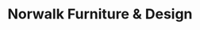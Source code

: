 ---
title: "Norwalk Furniture & Design"
url: /oklahoma-city/norwalk-furniture-und-design/
shop: Möbel
---
